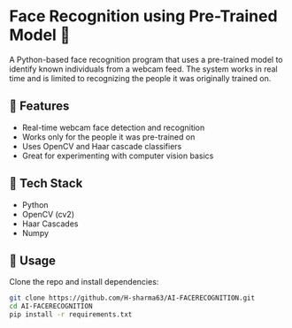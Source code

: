 # Face Recognition using Pre-Trained Model 🎯

A Python-based face recognition program that uses a pre-trained model to identify known individuals from a webcam feed. The system works in real time and is limited to recognizing the people it was originally trained on.

## 🌟 Features

- Real-time webcam face detection and recognition
- Works only for the people it was pre-trained on
- Uses OpenCV and Haar cascade classifiers
- Great for experimenting with computer vision basics

## 🧠 Tech Stack

- Python
- OpenCV (cv2)
- Haar Cascades
- Numpy

## 🚀 Usage

Clone the repo and install dependencies:

```bash
git clone https://github.com/H-sharma63/AI-FACERECOGNITION.git
cd AI-FACERECOGNITION
pip install -r requirements.txt
